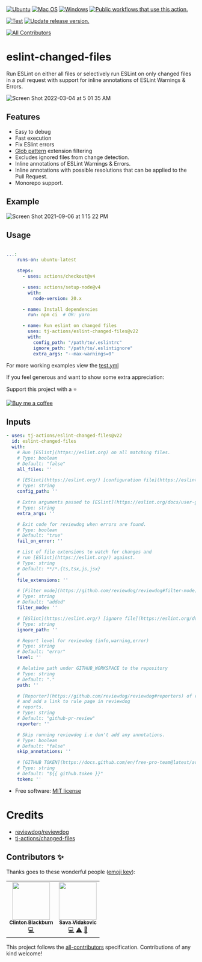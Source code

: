 [![Ubuntu](https://img.shields.io/badge/Ubuntu-E95420?style=for-the-badge\&logo=ubuntu\&logoColor=white)](https://docs.github.com/en/actions/reference/workflow-syntax-for-github-actions#jobsjob_idruns-on)
[![Mac OS](https://img.shields.io/badge/mac%20os-000000?style=for-the-badge\&logo=macos\&logoColor=F0F0F0)](https://docs.github.com/en/actions/reference/workflow-syntax-for-github-actions#jobsjob_idruns-on)
[![Windows](https://img.shields.io/badge/Windows-0078D6?style=for-the-badge\&logo=windows\&logoColor=white)](https://docs.github.com/en/actions/reference/workflow-syntax-for-github-actions#jobsjob_idruns-on)
[![Public workflows that use this action.](https://img.shields.io/endpoint?style=for-the-badge\&url=https%3A%2F%2Fused-by.vercel.app%2Fapi%2Fgithub-actions%2Fused-by%3Faction%3Dtj-actions%2Feslint-changed-files%26badge%3Dtrue)](https://github.com/search?o=desc\&q=tj-actions+eslint-changed-files+language%3AYAML\&s=\&type=Code)

[![Test](https://github.com/tj-actions/eslint-changed-files/actions/workflows/test.yml/badge.svg)](https://github.com/tj-actions/eslint-changed-files/actions/workflows/test.yml) [![Update release version.](https://github.com/tj-actions/eslint-changed-files/workflows/Update%20release%20version./badge.svg)](https://github.com/tj-actions/eslint-changed-files/actions?query=workflow%3A%22Update+release+version.%22)

<!-- ALL-CONTRIBUTORS-BADGE:START - Do not remove or modify this section -->

[![All Contributors](https://img.shields.io/badge/all_contributors-2-orange.svg?style=flat-square)](#contributors-)

<!-- ALL-CONTRIBUTORS-BADGE:END -->

# eslint-changed-files

Run ESLint on either all files or selectively run ESLint on only changed files in a pull request with support for inline annotations of ESLint Warnings & Errors.

![Screen Shot 2022-03-04 at 5 01 35 AM](https://user-images.githubusercontent.com/17484350/156742457-ff0c2da5-aca8-4260-9a3c-76ff3a273bd6.png)

## Features

*   Easy to debug
*   Fast execution
*   Fix ESlint errors
*   [Glob pattern](https://docs.github.com/en/actions/learn-github-actions/workflow-syntax-for-github-actions#filter-pattern-cheat-sheet) extension filtering
*   Excludes ignored files from change detection.
*   Inline annotations of ESLint Warnings & Errors.
*   Inline annotations with possible resolutions that can be applied to the Pull Request.
*   Monorepo support.

## Example

![Screen Shot 2021-09-06 at 1 15 22 PM](https://user-images.githubusercontent.com/17484350/132248250-6998078b-de5d-453a-8225-f4a6e3793bbe.png)

## Usage

```yml

...:
    runs-on: ubuntu-latest

    steps:
      - uses: actions/checkout@v4

      - uses: actions/setup-node@v4
        with:
          node-version: 20.x

      - name: Install dependencies
        run: npm ci  # OR: yarn 

      - name: Run eslint on changed files
        uses: tj-actions/eslint-changed-files@v22
        with:
          config_path: "/path/to/.eslintrc"
          ignore_path: "/path/to/.eslintignore"
          extra_args: "--max-warnings=0"
```

For more working examples view the [test.yml](https://github.com/tj-actions/eslint-changed-files/blob/main/.github/workflows/test.yml)

If you feel generous and want to show some extra appreciation:

Support this project with a :star:

[![Buy me a coffee][buymeacoffee-shield]][buymeacoffee]

[buymeacoffee]: https://www.buymeacoffee.com/jackton1

[buymeacoffee-shield]: https://www.buymeacoffee.com/assets/img/custom_images/orange_img.png

## Inputs

<!-- AUTO-DOC-INPUT:START - Do not remove or modify this section -->

```yaml
- uses: tj-actions/eslint-changed-files@v22
  id: eslint-changed-files
  with:
    # Run [ESlint](https://eslint.org) on all matching files.
    # Type: boolean
    # Default: "false"
    all_files: ''

    # [ESlint](https://eslint.org/) [configuration file](https://eslint.org/docs/user-guide/configuring/). Optionally omit this input for Mono repositories. 
    # Type: string
    config_path: ''

    # Extra arguments passed to [ESlint](https://eslint.org/docs/user-guide/command-line-interface)
    # Type: string
    extra_args: ''

    # Exit code for reviewdog when errors are found.
    # Type: boolean
    # Default: "true"
    fail_on_error: ''

    # List of file extensions to watch for changes and 
    # run [ESlint](https://eslint.org/) against. 
    # Type: string
    # Default: **/*.{ts,tsx,js,jsx}
    #          
    file_extensions: ''

    # [Filter mode](https://github.com/reviewdog/reviewdog#filter-mode) for the reviewdog command (added, diff_context, file, nofilter). 
    # Type: string
    # Default: "added"
    filter_mode: ''

    # [ESlint](https://eslint.org/) [ignore file](https://eslint.org/docs/user-guide/configuring/ignoring-code)
    # Type: string
    ignore_path: ''

    # Report level for reviewdog (info,warning,error)
    # Type: string
    # Default: "error"
    level: ''

    # Relative path under GITHUB_WORKSPACE to the repository
    # Type: string
    # Default: "."
    path: ''

    # [Reporter](https://github.com/reviewdog/reviewdog#reporters) of reviewdog command (github-check, github-pr-review). github-pr-review can use Markdown 
    # and add a link to rule page in reviewdog 
    # reports. 
    # Type: string
    # Default: "github-pr-review"
    reporter: ''

    # Skip running reviewdog i.e don't add any annotations.
    # Type: boolean
    # Default: "false"
    skip_annotations: ''

    # [GITHUB TOKEN](https://docs.github.com/en/free-pro-team@latest/actions/reference/authentication-in-a-workflow#using-the-github_token-in-a-workflow) or a repo scoped [Personal Access Token](https://docs.github.com/en/free-pro-team@latest/github/authenticating-to-github/creating-a-personal-access-token)
    # Type: string
    # Default: "${{ github.token }}"
    token: ''

```

<!-- AUTO-DOC-INPUT:END -->

*   Free software: [MIT license](LICENSE)

# Credits

*   [reviewdog/reviewdog](https://github.com/reviewdog/reviewdog)
*   [tj-actions/changed-files](https://github.com/tj-actions/changed-files)

## Contributors ✨

Thanks goes to these wonderful people ([emoji key](https://allcontributors.org/docs/en/emoji-key)):

<!-- ALL-CONTRIBUTORS-LIST:START - Do not remove or modify this section -->

<!-- prettier-ignore-start -->

<!-- markdownlint-disable -->

<table>
  <tr>
    <td align="center"><a href="https://dev.clintonblackburn.com"><img src="https://avatars.githubusercontent.com/u/910510?v=4?s=100" width="100px;" alt=""/><br /><sub><b>Clinton Blackburn</b></sub></a><br /><a href="https://github.com/tj-actions/eslint-changed-files/commits?author=clintonb" title="Code">💻</a></td>
    <td align="center"><a href="https://github.com/sava-vidakovic"><img src="https://avatars.githubusercontent.com/u/10528914?v=4?s=100" width="100px;" alt=""/><br /><sub><b>Sava Vidakovic</b></sub></a><br /><a href="https://github.com/tj-actions/eslint-changed-files/commits?author=sava-vidakovic" title="Code">💻</a> <a href="https://github.com/tj-actions/eslint-changed-files/commits?author=sava-vidakovic" title="Tests">⚠️</a> <a href="https://github.com/tj-actions/eslint-changed-files/commits?author=sava-vidakovic" title="Documentation">📖</a></td>
  </tr>
</table>

<!-- markdownlint-restore -->

<!-- prettier-ignore-end -->

<!-- ALL-CONTRIBUTORS-LIST:END -->

This project follows the [all-contributors](https://github.com/all-contributors/all-contributors) specification. Contributions of any kind welcome!
